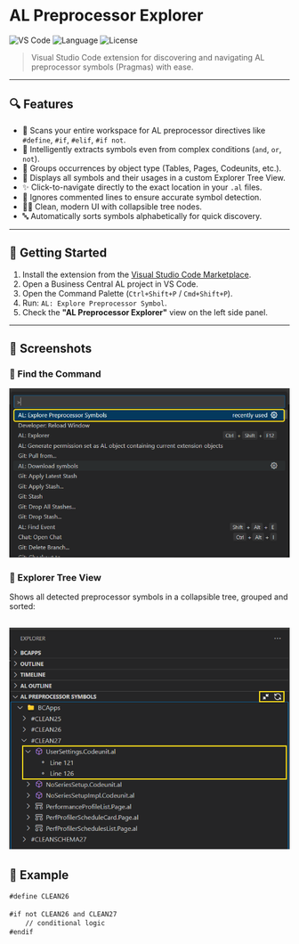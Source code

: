# AL Preprocessor Explorer

![VS Code](https://img.shields.io/badge/VISUAL%20STUDIO%20CODE-AL%20Extension-blue?logo=visualstudiocode&logoColor=white)
![Language](https://img.shields.io/badge/language-AL-blue.svg)
![License](https://img.shields.io/badge/license-MIT-green)

> Visual Studio Code extension for discovering and navigating AL preprocessor symbols (Pragmas) with ease.

---

## 🔍 Features

- 📄 Scans your entire workspace for AL preprocessor directives like `#define`, `#if`, `#elif`, `#if not`.
- 🧠 Intelligently extracts symbols even from complex conditions (`and`, `or`, `not`).
- 📁 Groups occurrences by object type (Tables, Pages, Codeunits, etc.).
- 🌳 Displays all symbols and their usages in a custom Explorer Tree View.
- ✨ Click-to-navigate directly to the exact location in your `.al` files.
- 🧼 Ignores commented lines to ensure accurate symbol detection.
- 🕵️‍♂️ Clean, modern UI with collapsible tree nodes.
- 🔤 Automatically sorts symbols alphabetically for quick discovery.

---

## 🚀 Getting Started

1. Install the extension from the [Visual Studio Code Marketplace](https://marketplace.visualstudio.com/).
2. Open a Business Central AL project in VS Code.
3. Open the Command Palette (`Ctrl+Shift+P` / `Cmd+Shift+P`).
4. Run: `AL: Explore Preprocessor Symbol`.
5. Check the **"AL Preprocessor Explorer"** view on the left side panel.

---
## 📸 Screenshots
### 🧭 Find the Command

![Command Pallet](media/command_pallet.png)

### 🌲 Explorer Tree View

Shows all detected preprocessor symbols in a collapsible tree, grouped and sorted:

![Tree View](media/output.png)
---

## 📂 Example
```al
#define CLEAN26

#if not CLEAN26 and CLEAN27
    // conditional logic
#endif
